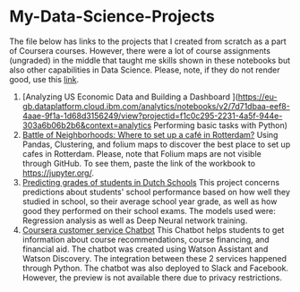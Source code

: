 # My-Data-Science-Projects
The file below has links to the projects that I created from scratch as a part of Coursera courses. However, there were a lot of course assignments (ungraded) in the middle that taught me skills shown in these notebooks but also other capabilities in Data Science.
Please, note, if they do not render good, use this [link](https://jupyter.org/).
1) [Analyzing US Economic Data and Building a Dashboard ](https://eu-gb.dataplatform.cloud.ibm.com/analytics/notebooks/v2/7d71dbaa-eef8-4aae-9f1a-1d68d3156249/view?projectid=f1c0c295-2231-4a5f-944e-303a6b06b2b6&context=analytics
Performing basic tasks with Python)
2) [Battle of Neighborhoods: Where to set up a café in Rotterdam?](https://github.com/ganastas/github-example)
Using Pandas, Clustering, and folium maps to discover the best place to set up cafes in Rotterdam. Please, note that Folium maps are not visible through GitHub. To see them, paste the link of the workbook to https://jupyter.org/.
3) [Predicting grades of students in Dutch Schools](https://github.com/ganastas/Predicting-grades-of-students-in-Dutch-schools)
This project concerns predictions about students' school performance based on how well they studied in school, so their average school year grade, as well as how good they performed on their school exams. The models used were: Regression analysis as well as Deep Neural network training.
4) [Coursera customer service Chatbot](https://assistant-chat-eu-gb.watsonplatform.net/web/public/23dfaf0c-884e-4d56-abe7-5d3ff3fa8247)
This Chatbot helps students to get information about course recommendations, course financing, and financial aid. The chatbot was created using Watson Assistant and Watson Discovery. The integration between these 2 services happened through Python. The chatbot was also deployed to Slack and Facebook. However, the preview is not available there due to privacy restrictions.
